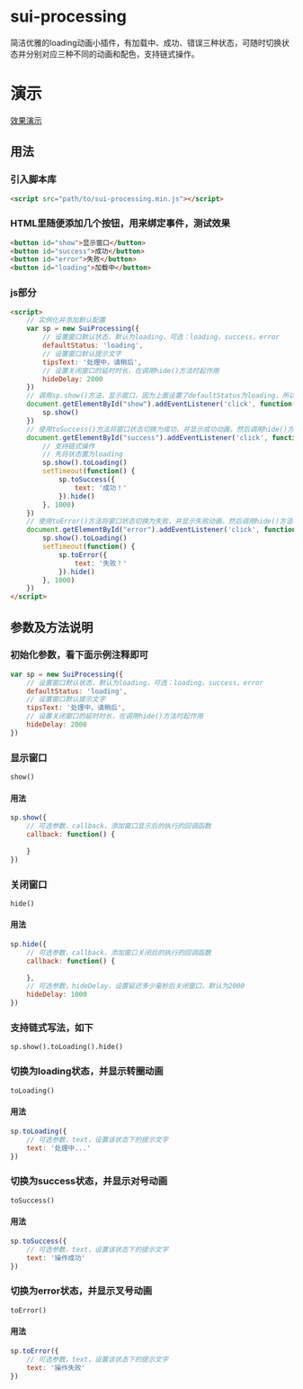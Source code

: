 # sui-processing
简洁优雅的loading动画小插件，有加载中、成功、错误三种状态，可随时切换状态并分别对应三种不同的动画和配色，支持链式操作。

# 演示
[效果演示](https://weitamingting.github.io/sui-processing/ "效果演示")

## 用法

### 引入脚本库
```html
<script src="path/to/sui-processing.min.js"></script>
```

### HTML里随便添加几个按钮，用来绑定事件，测试效果
```html
<button id="show">显示窗口</button>
<button id="success">成功</button>
<button id="error">失败</button>
<button id="loading">加载中</button>
```

### js部分
```html
<script>
    // 实例化并添加默认配置
    var sp = new SuiProcessing({
        // 设置窗口默认状态，默认为loading，可选：loading，success，error
        defaultStatus: 'loading',
        // 设置窗口默认提示文字
        tipsText: '处理中，请稍后',
        // 设置关闭窗口的延时时长，在调用hide()方法时起作用
        hideDelay: 2000
    })
    // 调用sp.show()方法，显示窗口，因为上面设置了defaultStatus为loading，所以调用show()方法时为loading动画
    document.getElementById("show").addEventListener('click', function() {
        sp.show()
    })
    // 使用toSuccess()方法将窗口状态切换为成功，并显示成功动画，然后调用hide()方法将窗口关闭
    document.getElementById("success").addEventListener('click', function() {
        // 支持链式操作
        // 先将状态置为loading
        sp.show().toLoading()
        setTimeout(function() {
            sp.toSuccess({
                text: '成功！'
            }).hide()
        }, 1000)
    })
    // 使用toError()方法将窗口状态切换为失败，并显示失败动画，然后调用hide()方法将窗口关闭
    document.getElementById("error").addEventListener('click', function() {
        sp.show().toLoading()
        setTimeout(function() {
            sp.toError({
                text: '失败！'
            }).hide()
        }, 1000)
    })
</script>
```

## 参数及方法说明
### 初始化参数，看下面示例注释即可
```js
var sp = new SuiProcessing({
    // 设置窗口默认状态，默认为loading，可选：loading，success，error
    defaultStatus: 'loading',
    // 设置窗口默认提示文字
    tipsText: '处理中，请稍后',
    // 设置关闭窗口的延时时长，在调用hide()方法时起作用
    hideDelay: 2000
})
```
### 显示窗口
`show()`
#### 用法
```js
sp.show({
    // 可选参数，callback，添加窗口显示后的执行的回调函数
    callback: function() {
        
    }
})
```
### 关闭窗口
`hide()`
#### 用法
```js
sp.hide({
    // 可选参数，callback，添加窗口关闭后的执行的回调函数
    callback: function() {
        
    },
    // 可选参数，hideDelay，设置延迟多少毫秒后关闭窗口，默认为2000
    hideDelay: 1000
})
```

### 支持链式写法，如下
`sp.show().toLoading().hide()`

### 切换为loading状态，并显示转圈动画
`toLoading()`
#### 用法
```js
sp.toLoading({
    // 可选参数，text，设置该状态下的提示文字
    text: '处理中...'
})
```

### 切换为success状态，并显示对号动画
`toSuccess()`
#### 用法
```js
sp.toSuccess({
    // 可选参数，text，设置该状态下的提示文字
    text: '操作成功'
})
```

### 切换为error状态，并显示叉号动画
`toError()`
#### 用法
```js
sp.toError({
    // 可选参数，text，设置该状态下的提示文字
    text: '操作失败'
})
```